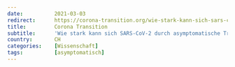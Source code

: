 ```yaml
---
date:          2021-03-03
redirect:      https://corona-transition.org/wie-stark-kann-sich-sars-cov-2-durch-asymptomatische-trager-ausbreiten
title:         Corona Transition
subtitle:      'Wie stark kann sich SARS-CoV-2 durch asymptomatische Träger ausbreiten?'
country:       CH
categories:    [Wissenschaft]
tags:          [asymptomatisch]
---
```

